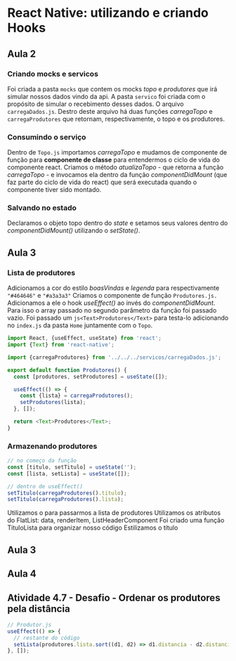 # React Native: utilizando e criando Hooks

## Aula 2

### Criando mocks e servicos

Foi criada a pasta `mocks` que contem os mocks _topo_ e _produtores_ que irá simular nossos dados vindo da api.
A pasta `servico` foi criada com o propósito de simular o recebimento desses dados. O arquivo `carregaDados.js`. Destro deste arquivo há duas funções _carregaTopo_ e `carregaProdutores` que retornam, respectivamente, o topo e os produtores.

### Consumindo o serviço

Dentro de `Topo.js` importamos _carregaTopo_ e mudamos de componente de função para **componente de classe** para entendermos o ciclo de vida do componente react. Criamos o método _atualizaTopo_ - que retorna a função _carregaTopo_ - e invocamos ela dentro da função _componentDidMount_ (que faz parte do ciclo de vida do react) que será executada quando o componente tiver sido montado.

### Salvando no estado

Declaramos o objeto topo dentro do _state_ e setamos seus valores dentro do _componentDidMount()_ utilizando o _setState()_.

## Aula 3

### Lista de produtores

Adicionamos a cor do estilo _boasVindas_ e _legenda_ para respectivamente `"#464646"` e `"#a3a3a3"`
Criamos o componente de função `Produtores.js.` Adicionamos a ele o hook _useEffect()_ ao invés do _componentDidMount_. Para isso o array passado no segundo parâmetro da função foi passado vazio. Foi passado um `js<Text>Produtores</Text>` para testa-lo adicionando no `index.js` da pasta `Home` juntamente com o `Topo`.

```js
import React, {useEffect, useState} from 'react';
import {Text} from 'react-native';

import {carregaProdutores} from '../../../servicos/carregaDados.js';

export default function Produtores() {
  const [produtores, setProdutores] = useState([]);

  useEffect(() => {
    const {lista} = carregaProdutores();
    setProdutores(lista);
  }, []);

  return <Text>Produtores</Text>;
}
```

### Armazenando produtores

```js
// no começo da função
const [titulo, setTitulo] = useState('');
const [lista, setLista] = useState([]);

// dentro de useEffect()
setTitulo(carregaProdutores().titulo);
setTitulo(carregaProdutores().lista);
```

Utilizamos o <FlatList> para passarmos a lista de produtores
Utilizamos os atributos do FlatList: data, renderItem, ListHeaderComponent
Foi criado uma função TituloLista para organizar nosso código
Estilizamos o título

## Aula 3

## Aula 4

## Atividade 4.7 - Desafio - Ordenar os produtores pela distância

```js
// Produtor.js
useEffect(() => {
  // restante do código
  setLista(produtores.lista.sort((d1, d2) => d1.distancia - d2.distancia));
}, []);
```
